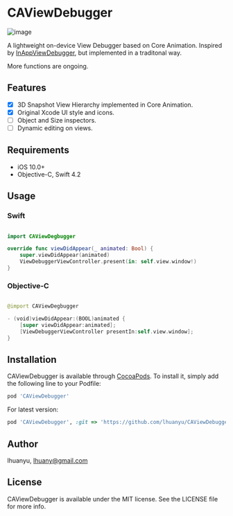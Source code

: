 # CAViewDebugger

![image](https://github.com/lhuanyu/CAViewDebugger/blob/master/doc/ScreenShot.png)

A lightweight on-device View Debugger based on Core Animation. Inspired by [InAppViewDebugger](https://github.com/indragiek/InAppViewDebugger), but implemented in a traditonal way.

More functions are ongoing.

## Features

- [x] 3D Snapshot View Hierarchy implemented in Core Animation.
- [x] Original Xcode UI style and icons.
- [ ] Object and Size inspectors.
- [ ] Dynamic editing on views.

## Requirements

- iOS 10.0+
- Objective-C, Swift 4.2

## Usage

### Swift

```swift

import CAViewDegbugger

override func viewDidAppear(_ animated: Bool) {
    super.viewDidAppear(animated)
    ViewDebuggerViewController.present(in: self.view.window!)
}

```

### Objective-C

```swift

@import CAViewDegbugger

- (void)viewDidAppear:(BOOL)animated {
    [super viewDidAppear:animated];
    [ViewDebuggerViewController presentIn:self.view.window];
}

```


## Installation

CAViewDebugger is available through [CocoaPods](https://cocoapods.org). To install
it, simply add the following line to your Podfile:

```ruby
pod 'CAViewDebugger'
```
For latest version:

```ruby
pod 'CAViewDebugger', :git => 'https://github.com/lhuanyu/CAViewDebugger.git'
```

## Author

lhuanyu, lhuany@gmail.com

## License

CAViewDebugger is available under the MIT license. See the LICENSE file for more info.
